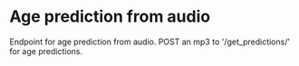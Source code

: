 # Age prediction from audio

Endpoint for age prediction from audio. POST an mp3 to '/get_predictions/' for age predictions.
